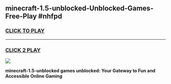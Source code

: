 
## minecraft-1.5-unblocked-Unblocked-Games-Free-Play #nhfpd
<h3>
<a href="https://us.freeplayer.one?title=minecraft-1.5-unblocked&ref=9M">CLICK TO PLAY</a></h3>
<hr>

<h3>
<a href="https://us.freeplayer.one?title=minecraft-1.5-unblocked&ref=9M">CLICK 2 PLAY</a>
  
</h3>

<a href="https://us.freeplayer.one?title=minecraft-1.5-unblocked&ref=9M"><img src="https://clearcache.store/games.png"></a>


**minecraft-1.5-unblocked games unblocked: Your Gateway to Fun and Accessible Online Gaming**
